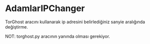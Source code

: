 # AdamlarIPChanger
 TorGhost aracını kullanarak ip adresini belirlediğiniz sanyie aralığında değiştirme.
 
 NOT: torghost.py aracının yanında olması gerekiyor.
